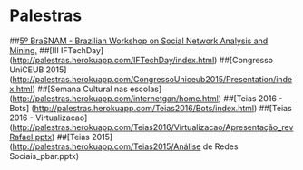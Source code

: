 # Palestras
##[5º BraSNAM - Brazilian Workshop on Social Network Analysis and Mining.](http://palestras.herokuapp.com/Brasnam2016/brasnam16/index.html)
##[III IFTechDay] (http://palestras.herokuapp.com/IFTechDay/index.html)
##[Congresso UniCEUB 2015] (http://palestras.herokuapp.com/CongressoUniceub2015/Presentation/index.html)
##[Semana Cultural nas escolas] (http://palestras.herokuapp.com/internetgan/home.html)
##[Teias 2016 - Bots] (http://palestras.herokuapp.com/Teias2016/Bots/index.html)
##[Teias 2016 - Virtualizacao] (http://palestras.herokuapp.com/Teias2016/Virtualizacao/Apresentação_revRafael.pptx)
##[Teias 2015] (http://palestras.herokuapp.com/Teias2015/Análise de Redes Sociais_pbar.pptx)

